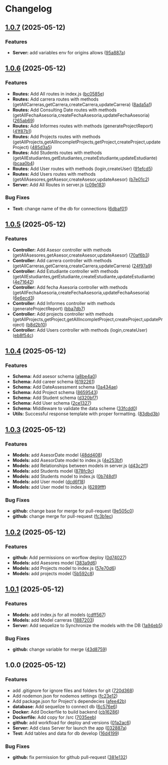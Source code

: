 # Changelog

## [1.0.7](https://github.com/CHERRYPOPUwU/UNAULA-BACKEND/compare/v1.0.6...v1.0.7) (2025-05-12)


### Features

* **Server:** add variables env for origins allows ([95a887a](https://github.com/CHERRYPOPUwU/UNAULA-BACKEND/commit/95a887a98a50e035d2118acdf337d2a4e76ad6bb))

## [1.0.6](https://github.com/CHERRYPOPUwU/UNAULA-BACKEND/compare/v1.0.5...v1.0.6) (2025-05-12)


### Features

* **Routes:** Add All routes in index.js ([bc0585e](https://github.com/CHERRYPOPUwU/UNAULA-BACKEND/commit/bc0585ecca0d6d7a2ca60aa11508c0c36c402546))
* **Routes:** Add carrera routes with methods (getAllCarreras,getCarrera,createCarrera,updateCarrera) ([8ada5a1](https://github.com/CHERRYPOPUwU/UNAULA-BACKEND/commit/8ada5a1d7329a560b85d4bd46ee0734771510720))
* **Routes:** Add Consulting Date routes with methods (getAllFechaAsesoria,createFechaAsesoria,updateFechaAsesoria) ([265ab69](https://github.com/CHERRYPOPUwU/UNAULA-BACKEND/commit/265ab698fbec711a5c07db132be7613dea9e3148))
* **Routes:** Add Informes routes with methods (generateProjectReport) ([41f87b1](https://github.com/CHERRYPOPUwU/UNAULA-BACKEND/commit/41f87b1b9ea2582171d41d00ba3ea96c293cc67f))
* **Routes:** Add Projects routes with methods (getAllProjects,getAllIncompletProjects,getProject,createProject,updateProject) ([485d3a5](https://github.com/CHERRYPOPUwU/UNAULA-BACKEND/commit/485d3a584fd46f64940339b35830287c3da47a17))
* **Routes:** Add Students routes with methods (getAllEstudiantes,getEstudiantes,createEstudiante,updateEstudiante) ([bcaa0b4](https://github.com/CHERRYPOPUwU/UNAULA-BACKEND/commit/bcaa0b4ebff3f81f3fe9f0e77f7c0b0e38ea3c64))
* **Routes:** Add User routes with methods (login,createUser) ([91efcd5](https://github.com/CHERRYPOPUwU/UNAULA-BACKEND/commit/91efcd58f04d85af0f41961d6e5147ede96c11c8))
* **Routes:** Add Users routes with methods (getAllAsesores,getAsesor,createAsesor,updateAsesor) ([b7e01c2](https://github.com/CHERRYPOPUwU/UNAULA-BACKEND/commit/b7e01c24837b422d6d6f1cf12cf1e778f694ab04))
* **Server:** Add All Routes in server.js ([c09e183](https://github.com/CHERRYPOPUwU/UNAULA-BACKEND/commit/c09e1833e2ab4256121dea03dd513fe115dacb09))


### Bug Fixes

* **Text:** change name of the db for connections ([6dbaf01](https://github.com/CHERRYPOPUwU/UNAULA-BACKEND/commit/6dbaf01a577679558073d0fd3099129496e92aca))

## [1.0.5](https://github.com/CHERRYPOPUwU/UNAULA-BACKEND/compare/v1.0.4...v1.0.5) (2025-05-12)


### Features

* **Controller:** Add Asesor controller with methods (getAllAsesores,getAsesor,createAsesor,updateAsesor) ([70af6b3](https://github.com/CHERRYPOPUwU/UNAULA-BACKEND/commit/70af6b3d9b414eda8e9c0a3acc128c177332020d))
* **Controller:** Add carrera controller with methods (getAllCarreras,getCarrera,createCarrera,updateCarrera) ([24f97a9](https://github.com/CHERRYPOPUwU/UNAULA-BACKEND/commit/24f97a975521aebac5e7c4ff9bea84e9e443388b))
* **Controller:** Add Estudiante controller with methods (getAllEstudiantes,getEstudiante,createEstudiante,updateEstudiante) ([4e71642](https://github.com/CHERRYPOPUwU/UNAULA-BACKEND/commit/4e716426f05ff0fcb1b0c188e1d1bd7853ee145d))
* **Controller:** Add fecha Asesoria controller with methods (getAllFechaAsesoria,createFechaAsesoria,updateFechaAsesoria) ([6e6ecd3](https://github.com/CHERRYPOPUwU/UNAULA-BACKEND/commit/6e6ecd3834d8d2dc5983a2c46dd44fb16ddc00ea))
* **Controller:** Add Informes controller with methods (generateProjectReport) ([bba7db7](https://github.com/CHERRYPOPUwU/UNAULA-BACKEND/commit/bba7db72ec5a0169210336fda5a82fcc50cce05e))
* **Controller:** Add projects controller with methods (getAllProjects,getProject,getAllIncompletProject,createProject,updateProject) ([b8d2b10](https://github.com/CHERRYPOPUwU/UNAULA-BACKEND/commit/b8d2b107672bd4915fa4fc783c6278d7e0391c9e))
* **Controller:** Add Users controller with methods (login,createUser) ([eb8f54c](https://github.com/CHERRYPOPUwU/UNAULA-BACKEND/commit/eb8f54cc358a88109be825d9395f8a7c4ac20a1b))

## [1.0.4](https://github.com/CHERRYPOPUwU/UNAULA-BACKEND/compare/v1.0.3...v1.0.4) (2025-05-12)


### Features

* **Schema:** Add asesor schema ([a8be4a0](https://github.com/CHERRYPOPUwU/UNAULA-BACKEND/commit/a8be4a00be8236b130f9461f0d3e67014f86d996))
* **Schema:** Add career schema ([6192261](https://github.com/CHERRYPOPUwU/UNAULA-BACKEND/commit/61922612eae90df10bae038411a8a2335e3100c7))
* **Schema:** Add DateAssessment schema ([0a434ae](https://github.com/CHERRYPOPUwU/UNAULA-BACKEND/commit/0a434aecd13bc7c0c1806934c45ff847e5f193b3))
* **Schema:** Add Project schema ([8659543](https://github.com/CHERRYPOPUwU/UNAULA-BACKEND/commit/8659543dc5345961d72cf6a4684a1069013ed6da))
* **Schema:** Add Student schema ([d320bf7](https://github.com/CHERRYPOPUwU/UNAULA-BACKEND/commit/d320bf79fdff607f8f9a92e1ae57492c18c3d38c))
* **Schema:** Add User schema ([2ce1327](https://github.com/CHERRYPOPUwU/UNAULA-BACKEND/commit/2ce13279d0fc1f8d1f9e79d79dda1a9c2b28dd88))
* **Schema:** Middleware to validate the data scheme ([33fcdd0](https://github.com/CHERRYPOPUwU/UNAULA-BACKEND/commit/33fcdd032ae6bbff3611c3a12826290e3258be77))
* **Utils:** Successful response template with proper formatting. ([83dbd3b](https://github.com/CHERRYPOPUwU/UNAULA-BACKEND/commit/83dbd3bd6f700b7da714066b000255159503dd14))

## [1.0.3](https://github.com/CHERRYPOPUwU/UNAULA-BACKEND/compare/v1.0.2...v1.0.3) (2025-05-12)


### Features

* **Models:** add AsesorDate model ([48dd408](https://github.com/CHERRYPOPUwU/UNAULA-BACKEND/commit/48dd4080ec923fcbdb0d870e29f35ad5d61d3ba3))
* **Models:** add AsesorDate model to index.js ([4e253bf](https://github.com/CHERRYPOPUwU/UNAULA-BACKEND/commit/4e253bf74bbc543fd965cf7f7cd44f84238d8c6c))
* **Models:** add Relationships between models in server.js ([d43c2f1](https://github.com/CHERRYPOPUwU/UNAULA-BACKEND/commit/d43c2f1c3b6f92f2687df7eb9d60d2ba32976287))
* **Models:** add Students model ([878fc9c](https://github.com/CHERRYPOPUwU/UNAULA-BACKEND/commit/878fc9c6e7f9e54e27d59d77115907cd71372cfb))
* **Models:** add Students model to index.js ([0b748d1](https://github.com/CHERRYPOPUwU/UNAULA-BACKEND/commit/0b748d1bba760300bcdd7185b254ca8932a12c96))
* **Models:** add User model ([dcd6f18](https://github.com/CHERRYPOPUwU/UNAULA-BACKEND/commit/dcd6f18336c4bae945d3ecb96c1a94c7f9895050))
* **Models:** add User model to index.js ([6289fff](https://github.com/CHERRYPOPUwU/UNAULA-BACKEND/commit/6289fffa30026668ef32389663f4687766f87660))


### Bug Fixes

* **github:** change base for merge for pull-request ([9e505c0](https://github.com/CHERRYPOPUwU/UNAULA-BACKEND/commit/9e505c0ff25e7ca320f28981421baf8477817973))
* **github:** change merge for pull-request ([fc3b1ec](https://github.com/CHERRYPOPUwU/UNAULA-BACKEND/commit/fc3b1ece8698f19a524cf80dd02c47b674001686))

## [1.0.2](https://github.com/CHERRYPOPUwU/UNAULA-BACKEND/compare/v1.0.1...v1.0.2) (2025-05-12)


### Features

* **github:** Add permissions on worflow deploy ([0d74027](https://github.com/CHERRYPOPUwU/UNAULA-BACKEND/commit/0d74027f10e953b63ba244d289649ae30d2f1437))
* **Models:** add Asesores model ([383a9d6](https://github.com/CHERRYPOPUwU/UNAULA-BACKEND/commit/383a9d67c4cc3e5d15b63df0015ef1b077495068))
* **Models:** add Projects  model to index.js ([57e70d6](https://github.com/CHERRYPOPUwU/UNAULA-BACKEND/commit/57e70d69cf549ef728fea21a11175e09398b848c))
* **Models:** add projects model ([5b592c8](https://github.com/CHERRYPOPUwU/UNAULA-BACKEND/commit/5b592c8c5169c309df24f13f6a1bc538cc774ce1))

## [1.0.1](https://github.com/CHERRYPOPUwU/UNAULA-BACKEND/compare/v1.0.0...v1.0.1) (2025-05-12)


### Features

* **Models:** add index.js for all models ([cdff567](https://github.com/CHERRYPOPUwU/UNAULA-BACKEND/commit/cdff567e46212c83ee9d64ef471b38cfdbd9a569))
* **Models:** add Model carreras ([1887203](https://github.com/CHERRYPOPUwU/UNAULA-BACKEND/commit/1887203c8c1c21247322493bed8f4c458a6f2f4c))
* **Server:** Add sequelize to Synchronize the models with the DB ([1a94eb5](https://github.com/CHERRYPOPUwU/UNAULA-BACKEND/commit/1a94eb5cc93e6f4381076e50335f4b392a2701e6))


### Bug Fixes

* **github:** change variable for merge ([43d8759](https://github.com/CHERRYPOPUwU/UNAULA-BACKEND/commit/43d8759bc12f6936fb4c30923944ae7b001bfacb))

## 1.0.0 (2025-05-12)


### Features

* add .gitignore for ignore files and folders for git ([720d368](https://github.com/CHERRYPOPUwU/UNAULA-BACKEND/commit/720d3689a2653abc37d66402fa0054ce75b89beb))
* Add nodemon.json for nodemos settings ([fc23e12](https://github.com/CHERRYPOPUwU/UNAULA-BACKEND/commit/fc23e12625d38b7dcbf161027f04cb532d599787))
* Add package.json for Project's dependecies ([afee42b](https://github.com/CHERRYPOPUwU/UNAULA-BACKEND/commit/afee42bee58e9323524360035da5b32b685a1908))
* **database:** Add sequelize to connect db ([6c576e6](https://github.com/CHERRYPOPUwU/UNAULA-BACKEND/commit/6c576e624109d49f3bb02cfb879120f44b5b969e))
* **Docker:** Add Dockerfile to build backend ([cb16286](https://github.com/CHERRYPOPUwU/UNAULA-BACKEND/commit/cb1628683b7ca478bc3ca7e3098bf910b635319a))
* **Dockerfile:** Add copy for /src ([7035eeb](https://github.com/CHERRYPOPUwU/UNAULA-BACKEND/commit/7035eebf4f4ac5411d2aad8d074533834d94a3e6))
* **github:** add workfload for deploy and versions ([01a2ac6](https://github.com/CHERRYPOPUwU/UNAULA-BACKEND/commit/01a2ac6d7d8326481acba06bf87c437c7b73402f))
* **Server:** Add class Server for launch the app ([032887a](https://github.com/CHERRYPOPUwU/UNAULA-BACKEND/commit/032887a7156a7c00817caee2f8a4e553f4e1e87e))
* **Test:** Add tables and data for db develop ([16d4199](https://github.com/CHERRYPOPUwU/UNAULA-BACKEND/commit/16d41995aacc3980a7d6e6803420b93611b999fd))


### Bug Fixes

* **github:** fix permission for github pull-request ([381e132](https://github.com/CHERRYPOPUwU/UNAULA-BACKEND/commit/381e1328c957b99483547494ee263917dac24075))
